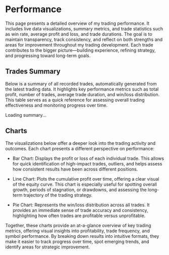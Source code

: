 # Performance
This page presents a detailed overview of my trading performance. It includes live data visualizations, summary metrics, and trade statistics such as win rate, average profit and loss, and trade durations. The goal is to maintain transparency, track consistency, and reflect on both strengths and areas for improvement throughout my trading development. Each trade contributes to the bigger picture—building experience, refining strategy, and progressing toward long-term goals.

## Trades Summary
Below is a summary of all recorded trades, automatically generated from the latest trading data. It highlights key performance metrics such as total profit, number of trades, average trade duration, and win/loss distribution. This table serves as a quick reference for assessing overall trading effectiveness and monitoring progress over time.


<div id="summary-table">Loading summary...</div>

<script type="module">
  async function fetchAndParseCSV(url) {
    const res = await fetch(url);
    const text = await res.text();
    const lines = text.trim().split('\n');
    const headers = lines[0].split(';').map(h => h.replace(/"/g, ''));
    const data = lines.slice(1).map(line => {
      const values = line.split(';').map(v => v.replace(/"/g, ''));
      const obj = {};
      headers.forEach((h, i) => {
        obj[h] = values[i];
      });
      return obj;
    });
    return data;
  }

  function secondsToHMS(seconds) {
    const h = Math.floor(seconds / 3600);
    const m = Math.floor((seconds % 3600) / 60);
    const s = seconds % 60;
    return `${h}h ${m}m ${s}s`;
  }

  function renderSummaryTable(data) {
    let totalTrades = 0;
    let totalVolume = 0;
    let totalProfit = 0;
    let totalPips = 0;
    let totalDuration = 0;
    let winningTrades = 0;
    let losingTrades = 0;
    let maxProfit = -Infinity;
    let maxLoss = Infinity;

    data.forEach(row => {
      totalTrades++;
      const volume = parseFloat(row.Volume) || 0;
      const profit = parseFloat(row.Profit) || 0;
      const pips = parseFloat(row.Pips) || 0;
      const duration = parseInt(row['Trade duration in seconds']) || 0;

      totalVolume += volume;
      totalProfit += profit;
      totalPips += pips;
      totalDuration += duration;

      if (profit > 0) winningTrades++;
      else losingTrades++;

      if (profit > maxProfit) maxProfit = profit;
      if (profit < maxLoss) maxLoss = profit;
    });

    const avgProfit = totalProfit / totalTrades || 0;
    const avgDuration = totalDuration / totalTrades || 0;
    const winRatePercent = ((winningTrades / totalTrades) * 100).toFixed(1);

    return `
      <table>
        <thead>
          <tr><th>Metric</th><th>Value</th></tr>
        </thead>
        <tbody>
          <tr><td>Total Trades</td><td>${totalTrades}</td></tr>
          <tr><td>Total Volume</td><td>${totalVolume.toFixed(2)}</td></tr>
          <tr><td>Total Profit</td><td>€${totalProfit.toFixed(2)}</td></tr>
          <tr><td>Average Profit / Trade</td><td>€${avgProfit.toFixed(2)}</td></tr>
          <tr><td>Total Pips</td><td>${totalPips.toFixed(2)}</td></tr>
          <tr><td>Average Trade Duration</td><td>${secondsToHMS(Math.round(avgDuration))}</td></tr>
          <tr><td>Winning Trades</td><td>${winningTrades}</td></tr>
          <tr><td>Losing Trades</td><td>${losingTrades}</td></tr>
          <tr><td>Max Profit</td><td>€${maxProfit.toFixed(2)}</td></tr>
          <tr><td>Max Loss</td><td>€${maxLoss.toFixed(2)}</td></tr>
          <tr><td>Win Rate</td><td>${winningTrades}/${totalTrades} (${winRatePercent}%)</td></tr>
        </tbody>
      </table>
    `;
  }

  (async () => {
    const data = await fetchAndParseCSV('/hkh-trading/latest.csv'); // adjust path
    const tableHTML = renderSummaryTable(data);
    document.getElementById('summary-table').innerHTML = tableHTML;
  })();
</script>

<style>
  table {
    border-collapse: collapse;
    width: 100%;
    max-width: 600px;
    margin: 1rem 0;
  }
  th, td {
    border: 1px solid #ccc;
    padding: 0.5rem 1rem;
    text-align: left;
  }
  th {
    background-color: #eee;
  }
</style>


## Charts
The visualizations below offer a deeper look into the trading activity and outcomes. Each chart presents a different perspective on performance:

- Bar Chart: Displays the profit or loss of each individual trade. This allows for quick identification of high-impact trades, outliers, and helps assess how consistent results have been across different positions.
<BarChart />

- Line Chart: Plots the cumulative profit over time, offering a clear visual of the equity curve. This chart is especially useful for spotting overall growth, periods of stagnation, or drawdowns, and assessing the long-term trajectory of the trading strategy.
<LineChart />

- Pie Chart: Represents the win/loss distribution across all trades. It provides an immediate sense of trade accuracy and consistency, highlighting how often trades are profitable versus unprofitable.
<PieChart />

Together, these charts provide an at-a-glance overview of key trading metrics, offering visual insights into profitability, trade frequency, and symbol performance. By breaking down results into intuitive formats, they make it easier to track progress over time, spot emerging trends, and identify areas for strategic improvement.


